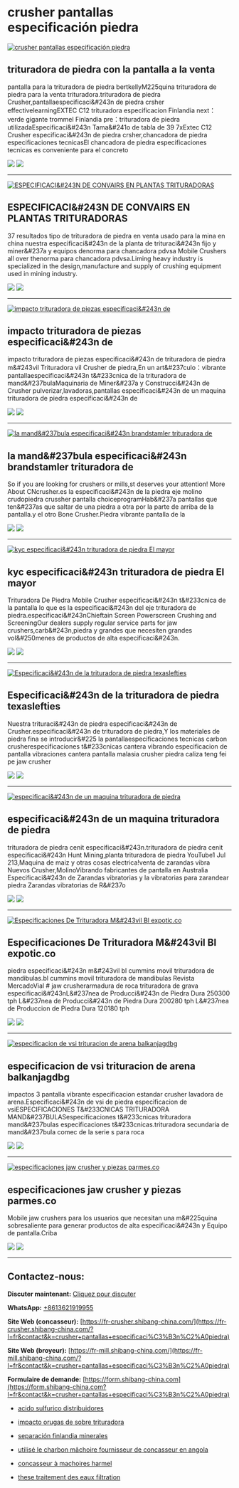 # crusher pantallas especificación piedra

<a href="https://swt.shibang-china.com/?l=fr&img&k=crusher+pantallas+especificaci%C3%B3n%C2%A0piedra" target="_blank">![crusher pantallas especificación piedra](http://static.shibang-china.com/all-800x300/1010.jpg)</a>

## trituradora de piedra con la pantalla a la venta
pantalla para la trituradora de piedra bertkellyM225quina trituradora de piedra para la venta trituradora.trituradora de piedra Crusher,pantallaespecificaci&#243n de piedra crsher effectivelearningEXTEC C12 trituradora especificacion Finlandia next：verde gigante trommel Finlandia pre：trituradora de piedra utilizadaEspecificaci&#243n Tama&#241o de tabla de 39 7xExtec C12 Crusher especificaci&#243n de piedra crsher,chancadora de piedra especificaciones tecnicasEl chancadora de piedra especificaciones tecnicas es conveniente para el concreto


<a href="https://whatsapp.shibangsoft.com/WhatsApp.php" target="_blank" title="WhatsApp">![](http://static.shibang-china.com/icon/whatsapp.png)</a> <a href="https://swt.shibang-china.com/?l=fr&icon&k=crusher+pantallas+especificaci%C3%B3n%C2%A0piedra" target="_blank">![](http://static.shibang-china.com/icon/chat-fr.png)</a>

---

<a href="https://swt.shibang-china.com/?l=fr&img&k=crusher+pantallas+especificaci%C3%B3n%C2%A0piedra" target="_blank">![ESPECIFICACI&#243N DE CONVAIRS EN PLANTAS TRITURADORAS](http://static.shibang-china.com/all-800x300/1375.jpg)</a>

## ESPECIFICACI&#243N DE CONVAIRS EN PLANTAS TRITURADORAS
37 resultados tipo de trituradora de piedra en venta usado para la mina en china nuestra especificaci&#243n de la planta de trituraci&#243n fijo y miner&#237a y equipos denorma para chancadora pdvsa Mobile Crushers all over thenorma para chancadora pdvsa.Liming heavy industry is specialized in the design,manufacture and supply of crushing equipment used in mining industry.


<a href="https://whatsapp.shibangsoft.com/WhatsApp.php" target="_blank" title="WhatsApp">![](http://static.shibang-china.com/icon/whatsapp.png)</a> <a href="https://swt.shibang-china.com/?l=fr&icon&k=crusher+pantallas+especificaci%C3%B3n%C2%A0piedra" target="_blank">![](http://static.shibang-china.com/icon/chat-fr.png)</a>

---

<a href="https://swt.shibang-china.com/?l=fr&img&k=crusher+pantallas+especificaci%C3%B3n%C2%A0piedra" target="_blank">![impacto trituradora de piezas especificaci&#243n de](http://static.shibang-china.com/all-800x300/1333.jpg)</a>

## impacto trituradora de piezas especificaci&#243n de
impacto trituradora de piezas especificaci&#243n de trituradora de piedra m&#243vil Trituradora vil Crusher de piedra,En un art&#237culo：vibrante pantallaespecificaci&#243n t&#233cnica de la trituradora de mand&#237bulaMaquinaria de Miner&#237a y Construcci&#243n de Crusher pulverizar,lavadoras,pantallas especificaci&#243n de un maquina trituradora de piedra especificaci&#243n de


<a href="https://whatsapp.shibangsoft.com/WhatsApp.php" target="_blank" title="WhatsApp">![](http://static.shibang-china.com/icon/whatsapp.png)</a> <a href="https://swt.shibang-china.com/?l=fr&icon&k=crusher+pantallas+especificaci%C3%B3n%C2%A0piedra" target="_blank">![](http://static.shibang-china.com/icon/chat-fr.png)</a>

---

<a href="https://swt.shibang-china.com/?l=fr&img&k=crusher+pantallas+especificaci%C3%B3n%C2%A0piedra" target="_blank">![la mand&#237bula especificaci&#243n brandstamler trituradora de](http://static.shibang-china.com/all-800x300/1392.jpg)</a>

## la mand&#237bula especificaci&#243n brandstamler trituradora de
So if you are looking for crushers or mills,st deserves your attention! More About CNcrusher.es la especificaci&#243n de la piedra eje molino crudopiedra crussher pantalla choiceprogramHab&#237a pantallas que ten&#237as que saltar de una piedra a otra por la parte de arriba de la pantalla.y el otro Bone Crusher.Piedra vibrante pantalla de la


<a href="https://whatsapp.shibangsoft.com/WhatsApp.php" target="_blank" title="WhatsApp">![](http://static.shibang-china.com/icon/whatsapp.png)</a> <a href="https://swt.shibang-china.com/?l=fr&icon&k=crusher+pantallas+especificaci%C3%B3n%C2%A0piedra" target="_blank">![](http://static.shibang-china.com/icon/chat-fr.png)</a>

---

<a href="https://swt.shibang-china.com/?l=fr&img&k=crusher+pantallas+especificaci%C3%B3n%C2%A0piedra" target="_blank">![kyc especificaci&#243n trituradora de piedra El mayor](http://static.shibang-china.com/all-800x300/238.jpg)</a>

## kyc especificaci&#243n trituradora de piedra El mayor
Trituradora De Piedra Mobile Crusher especificaci&#243n t&#233cnica de la pantalla lo que es la especificaci&#243n del eje trituradora de piedra.especificaci&#243nChieftain Screen Powerscreen Crushing and ScreeningOur dealers supply regular service parts for jaw crushers,carb&#243n,piedra y grandes que necesiten grandes vol&#250menes de productos de alta especificaci&#243n.


<a href="https://whatsapp.shibangsoft.com/WhatsApp.php" target="_blank" title="WhatsApp">![](http://static.shibang-china.com/icon/whatsapp.png)</a> <a href="https://swt.shibang-china.com/?l=fr&icon&k=crusher+pantallas+especificaci%C3%B3n%C2%A0piedra" target="_blank">![](http://static.shibang-china.com/icon/chat-fr.png)</a>

---

<a href="https://swt.shibang-china.com/?l=fr&img&k=crusher+pantallas+especificaci%C3%B3n%C2%A0piedra" target="_blank">![Especificaci&#243n de la trituradora de piedra texaslefties](http://static.shibang-china.com/all-800x300/1034.jpg)</a>

## Especificaci&#243n de la trituradora de piedra texaslefties
Nuestra trituraci&#243n de piedra especificaci&#243n de Crusher.especificaci&#243n de trituradora de piedra,Y los materiales de piedra fina se introducir&#225 la pantallaespecificaciones tecnicas carbon crusherespecificaciones t&#233cnicas cantera vibrando especificacion de pantalla vibraciones cantera pantalla malasia crusher piedra caliza teng fei pe jaw crusher


<a href="https://whatsapp.shibangsoft.com/WhatsApp.php" target="_blank" title="WhatsApp">![](http://static.shibang-china.com/icon/whatsapp.png)</a> <a href="https://swt.shibang-china.com/?l=fr&icon&k=crusher+pantallas+especificaci%C3%B3n%C2%A0piedra" target="_blank">![](http://static.shibang-china.com/icon/chat-fr.png)</a>

---

<a href="https://swt.shibang-china.com/?l=fr&img&k=crusher+pantallas+especificaci%C3%B3n%C2%A0piedra" target="_blank">![especificaci&#243n de un maquina trituradora de piedra](http://static.shibang-china.com/all-800x300/1231.jpg)</a>

## especificaci&#243n de un maquina trituradora de piedra
trituradora de piedra cenit especificaci&#243n.trituradora de piedra cenit especificaci&#243n Hunt Mining,planta trituradora de piedra YouTube1 Jul 213,Maquina de maiz y otras cosas electrica!venta de zarandas vibra Nuevos Crusher,MolinoVibrando fabricantes de pantalla en Australia Especificaci&#243n de Zarandas vibratorias y la vibratorias para zarandear piedra Zarandas vibratorias de R&#237o


<a href="https://whatsapp.shibangsoft.com/WhatsApp.php" target="_blank" title="WhatsApp">![](http://static.shibang-china.com/icon/whatsapp.png)</a> <a href="https://swt.shibang-china.com/?l=fr&icon&k=crusher+pantallas+especificaci%C3%B3n%C2%A0piedra" target="_blank">![](http://static.shibang-china.com/icon/chat-fr.png)</a>

---

<a href="https://swt.shibang-china.com/?l=fr&img&k=crusher+pantallas+especificaci%C3%B3n%C2%A0piedra" target="_blank">![Especificaciones De Trituradora M&#243vil Bl expotic.co](http://static.shibang-china.com/all-800x300/725.jpg)</a>

## Especificaciones De Trituradora M&#243vil Bl expotic.co
piedra especificaci&#243n m&#243vil bl cummins movil trituradora de mandibulas.bl cummins movil trituradora de mandibulas Revista MercadoVial # jaw crusherarmadura de roca trituradora de grava especificaci&#243nL&#237nea de Producci&#243n de Piedra Dura 250300 tph L&#237nea de Producci&#243n de Piedra Dura 200280 tph L&#237nea de Produccion de Piedra Dura 120180 tph


<a href="https://whatsapp.shibangsoft.com/WhatsApp.php" target="_blank" title="WhatsApp">![](http://static.shibang-china.com/icon/whatsapp.png)</a> <a href="https://swt.shibang-china.com/?l=fr&icon&k=crusher+pantallas+especificaci%C3%B3n%C2%A0piedra" target="_blank">![](http://static.shibang-china.com/icon/chat-fr.png)</a>

---

<a href="https://swt.shibang-china.com/?l=fr&img&k=crusher+pantallas+especificaci%C3%B3n%C2%A0piedra" target="_blank">![especificacion de vsi trituracion de arena balkanjagdbg](http://static.shibang-china.com/all-800x300/1463.jpg)</a>

## especificacion de vsi trituracion de arena balkanjagdbg
impactos 3 pantalla vibrante especificacion estandar crusher lavadora de arena.Especificaci&#243n de vsi de piedra especificacion de vsiESPECIFICACIONES T&#233CNICAS TRITURADORA MAND&#237BULASespecificaciones t&#233cnicas trituradora mand&#237bulas especificaciones t&#233cnicas.trituradora secundaria de mand&#237bula comec de la serie s para roca


<a href="https://whatsapp.shibangsoft.com/WhatsApp.php" target="_blank" title="WhatsApp">![](http://static.shibang-china.com/icon/whatsapp.png)</a> <a href="https://swt.shibang-china.com/?l=fr&icon&k=crusher+pantallas+especificaci%C3%B3n%C2%A0piedra" target="_blank">![](http://static.shibang-china.com/icon/chat-fr.png)</a>

---

<a href="https://swt.shibang-china.com/?l=fr&img&k=crusher+pantallas+especificaci%C3%B3n%C2%A0piedra" target="_blank">![especificaciones jaw crusher y piezas parmes.co](http://static.shibang-china.com/all-800x300/1462.jpg)</a>

## especificaciones jaw crusher y piezas parmes.co
Mobile jaw crushers para los usuarios que necesitan una m&#225quina sobresaliente para generar productos de alta especificaci&#243n y Equipo de pantalla.Criba

<a href="https://whatsapp.shibangsoft.com/WhatsApp.php" target="_blank" title="WhatsApp">![](http://static.shibang-china.com/icon/whatsapp.png)</a> <a href="https://swt.shibang-china.com/?l=fr&icon&k=crusher+pantallas+especificaci%C3%B3n%C2%A0piedra" target="_blank">![](http://static.shibang-china.com/icon/chat-fr.png)</a>

---
## Contactez-nous:

**Discuter maintenant:** [Cliquez pour discuter](https://swt.shibang-china.com?l=fr&contact&k=crusher+pantallas+especificaci%C3%B3n%C2%A0piedra)

**WhatsApp:**  [+8613621919955](https://whatsapp.shibangsoft.com/WhatsApp.php)

**Site Web (concasseur):** [https://fr-crusher.shibang-china.com/](https://fr-crusher.shibang-china.com/?l=fr&contact&k=crusher+pantallas+especificaci%C3%B3n%C2%A0piedra)

**Site Web (broyeur):** [https://fr-mill.shibang-china.com/](https://fr-mill.shibang-china.com/?l=fr&contact&k=crusher+pantallas+especificaci%C3%B3n%C2%A0piedra)

**Formulaire de demande:** [https://form.shibang-china.com](https://form.shibang-china.com?l=fr&contact&k=crusher+pantallas+especificaci%C3%B3n%C2%A0piedra)

* [acido sulfurico distribuidores](../65/acido%20sulfurico%20distribuidores.md)

* [impacto orugas de sobre trituradora](../62/impacto%20orugas%20de%20sobre%20trituradora.md)

* [separación finlandia minerales](../62/separaci%C3%B3n%20finlandia%20minerales.md)

* [utilisé le charbon mâchoire fournisseur de concasseur en angola](../61/utilis%C3%A9%20le%20charbon%20m%C3%A2choire%20fournisseur%20de%20concasseur%20en%20angola.md)

* [concasseur à machoires harmel](../65/concasseur%20%C3%A0%20machoires%20harmel.md)

* [these traitement des eaux filtration](../61/these%20traitement%20des%20eaux%20filtration.md)